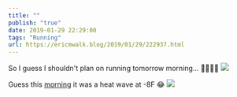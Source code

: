 ```yaml
---
title: ""
publish: "true"
date: 2019-01-29 22:29:00
tags: "Running"
url: https://ericmwalk.blog/2019/01/29/222937.html
---
```


So I guess I shouldn't plan on running tomorrow morning... 🤔🏃‍♂️🥶
![](https://ericmwalk.blog/uploads/2022/4c6dbd3d1f.jpg)

Guess this [morning](https://www.strava.com/activities/2110919424) it was a heat wave at -8F 😂
![](https://ericmwalk.blog/uploads/2022/0695301fee.jpg)